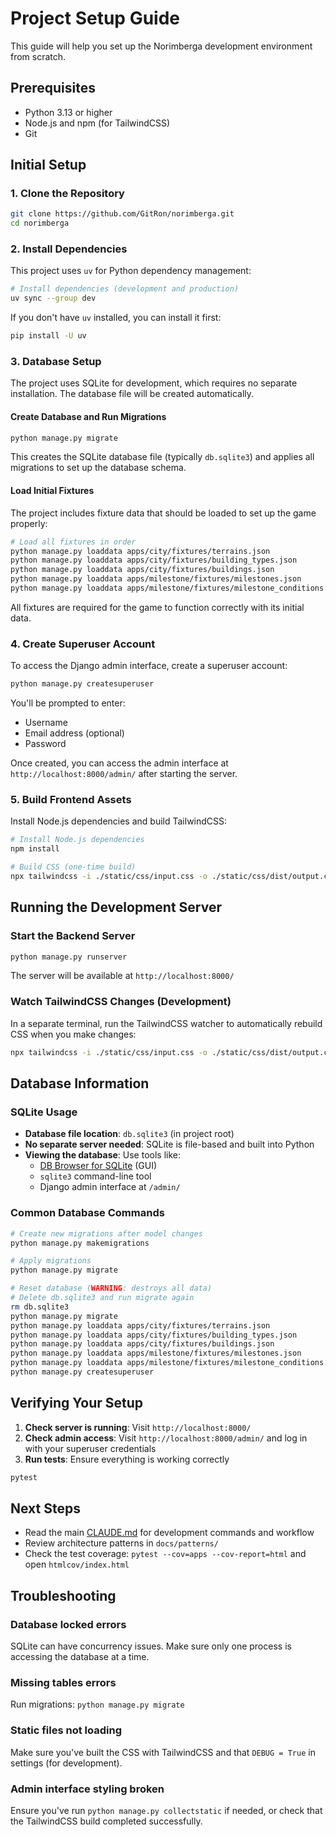 # Project Setup Guide

This guide will help you set up the Norimberga development environment from scratch.

## Prerequisites

- Python 3.13 or higher
- Node.js and npm (for TailwindCSS)
- Git

## Initial Setup

### 1. Clone the Repository

```bash
git clone https://github.com/GitRon/norimberga.git
cd norimberga
```

### 2. Install Dependencies

This project uses `uv` for Python dependency management:

```bash
# Install dependencies (development and production)
uv sync --group dev
```

If you don't have `uv` installed, you can install it first:
```bash
pip install -U uv
```

### 3. Database Setup

The project uses SQLite for development, which requires no separate installation. The database file will be created automatically.

#### Create Database and Run Migrations

```bash
python manage.py migrate
```

This creates the SQLite database file (typically `db.sqlite3`) and applies all migrations to set up the database schema.

#### Load Initial Fixtures

The project includes fixture data that should be loaded to set up the game properly:

```bash
# Load all fixtures in order
python manage.py loaddata apps/city/fixtures/terrains.json
python manage.py loaddata apps/city/fixtures/building_types.json
python manage.py loaddata apps/city/fixtures/buildings.json
python manage.py loaddata apps/milestone/fixtures/milestones.json
python manage.py loaddata apps/milestone/fixtures/milestone_conditions.json
```

All fixtures are required for the game to function correctly with its initial data.

### 4. Create Superuser Account

To access the Django admin interface, create a superuser account:

```bash
python manage.py createsuperuser
```

You'll be prompted to enter:
- Username
- Email address (optional)
- Password

Once created, you can access the admin interface at `http://localhost:8000/admin/` after starting the server.

### 5. Build Frontend Assets

Install Node.js dependencies and build TailwindCSS:

```bash
# Install Node.js dependencies
npm install

# Build CSS (one-time build)
npx tailwindcss -i ./static/css/input.css -o ./static/css/dist/output.css
```

## Running the Development Server

### Start the Backend Server

```bash
python manage.py runserver
```

The server will be available at `http://localhost:8000/`

### Watch TailwindCSS Changes (Development)

In a separate terminal, run the TailwindCSS watcher to automatically rebuild CSS when you make changes:

```bash
npx tailwindcss -i ./static/css/input.css -o ./static/css/dist/output.css --watch
```

## Database Information

### SQLite Usage

- **Database file location**: `db.sqlite3` (in project root)
- **No separate server needed**: SQLite is file-based and built into Python
- **Viewing the database**: Use tools like:
  - [DB Browser for SQLite](https://sqlitebrowser.org/) (GUI)
  - `sqlite3` command-line tool
  - Django admin interface at `/admin/`

### Common Database Commands

```bash
# Create new migrations after model changes
python manage.py makemigrations

# Apply migrations
python manage.py migrate

# Reset database (WARNING: destroys all data)
# Delete db.sqlite3 and run migrate again
rm db.sqlite3
python manage.py migrate
python manage.py loaddata apps/city/fixtures/terrains.json
python manage.py loaddata apps/city/fixtures/building_types.json
python manage.py loaddata apps/city/fixtures/buildings.json
python manage.py loaddata apps/milestone/fixtures/milestones.json
python manage.py loaddata apps/milestone/fixtures/milestone_conditions.json
python manage.py createsuperuser
```

## Verifying Your Setup

1. **Check server is running**: Visit `http://localhost:8000/`
2. **Check admin access**: Visit `http://localhost:8000/admin/` and log in with your superuser credentials
3. **Run tests**: Ensure everything is working correctly

```bash
pytest
```

## Next Steps

- Read the main [CLAUDE.md](../../CLAUDE.md) for development commands and workflow
- Review architecture patterns in `docs/patterns/`
- Check the test coverage: `pytest --cov=apps --cov-report=html` and open `htmlcov/index.html`

## Troubleshooting

### Database locked errors
SQLite can have concurrency issues. Make sure only one process is accessing the database at a time.

### Missing tables errors
Run migrations: `python manage.py migrate`

### Static files not loading
Make sure you've built the CSS with TailwindCSS and that `DEBUG = True` in settings (for development).

### Admin interface styling broken
Ensure you've run `python manage.py collectstatic` if needed, or check that the TailwindCSS build completed successfully.
